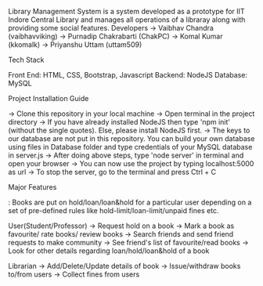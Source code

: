 Library Management System is a system developed as a prototype for IIT Indore Central Library and manages all operations of a libraray along with providing some social features.
Developers
-> Vaibhav Chandra (vaibhavviking)
-> Purnadip Chakrabarti (ChakPC)
-> Komal Kumar (kkomalk)
-> Priyanshu Uttam (uttam509)

Tech Stack

Front End: HTML, CSS, Bootstrap, Javascript
Backend: NodeJS
Database: MySQL

Project Installation Guide

-> Clone this repository in your local machine
-> Open terminal in the project directory
-> If you have already installed NodeJS then type 'npm init' (without the single quotes). Else, please install NodeJS first.
-> The keys to our database are not put in this repository. You can build your own database using files in Database folder and 
   type credentials of your MySQL database in server.js
-> After doing above steps, type 'node server' in terminal and open your browser
-> You can now use the project by typing localhost:5000 as url
-> To stop the server, go to the terminal and press Ctrl + C 

Major Features

: Books are put on hold/loan/loan&hold for a particular user depending on a set of pre-defined rules like hold-limit/loan-limit/unpaid fines etc.

User(Student/Professor)
-> Request hold on a book
-> Mark a book as favourite/ rate books/ review books
-> Search friends and send friend requests to make community
-> See friend's list of favourite/read books
-> Look for other details regarding loan/hold/loan&hold of a book 

Librarian
-> Add/Delete/Update details of book
-> Issue/withdraw books to/from users
-> Collect fines from users